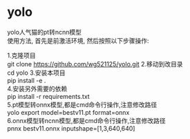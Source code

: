# yolo
yolo人气猫的pt转ncnn模型    
使用方法, 首先是前激活环境, 然后按照以下步骤操作:

1.克隆项目  
git clone  https://github.com/wg521125/yolo.git 
2.移动到改目录  
cd yolo 
3.安装本项目    
pip install -e .    
4.安装另外需要的依赖    
pip install -r requirements.txt  
5.pt模型转onnx模型,都是cmd命令行操作,注意修改路径   
yolo export model=bestv11.pt format=onnx    
6.onnx模型转ncnn模型,都是cmd命令行操作,注意修改路径  
pnnx bestv11.onnx  inputshape=[1,3,640,640] 
